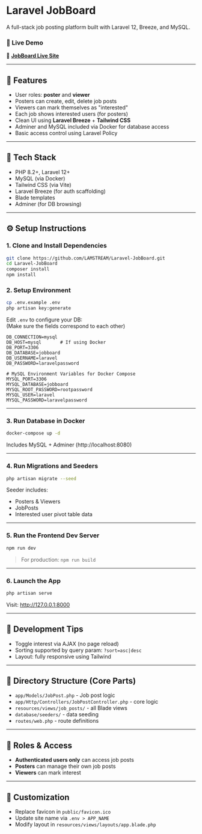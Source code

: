 # Laravel JobBoard

A full-stack job posting platform built with Laravel 12, Breeze, and MySQL.

### 🚀 Live Demo

🔗 **[JobBoard Live Site](https://laravel-jobboard-production.up.railway.app/job-posts)**  

---

## 🚀 Features

- User roles: **poster** and **viewer**
- Posters can create, edit, delete job posts
- Viewers can mark themselves as "interested"
- Each job shows interested users (for posters)
- Clean UI using **Laravel Breeze** + **Tailwind CSS**
- Adminer and MySQL included via Docker for database access
- Basic access control using Laravel Policy

---

## 🧰 Tech Stack

- PHP 8.2+, Laravel 12+
- MySQL (via Docker)
- Tailwind CSS (via Vite)
- Laravel Breeze (for auth scaffolding)
- Blade templates
- Adminer (for DB browsing)

---

## ⚙️ Setup Instructions

### 1. Clone and Install Dependencies

```bash
git clone https://github.com/LAMSTREAM/Laravel-JobBoard.git
cd Laravel-JobBoard
composer install
npm install
```

### 2. Setup Environment

```bash
cp .env.example .env
php artisan key:generate
```

Edit `.env` to configure your DB:  
(Make sure the fields correspond to each other)
```
DB_CONNECTION=mysql
DB_HOST=mysql       # If using Docker
DB_PORT=3306
DB_DATABASE=jobboard
DB_USERNAME=laravel
DB_PASSWORD=laravelpassword

# MySQL Environment Variables for Docker Compose
MYSQL_PORT=3306
MYSQL_DATABASE=jobboard
MYSQL_ROOT_PASSWORD=rootpassword
MYSQL_USER=laravel
MYSQL_PASSWORD=laravelpassword
```

---

### 3. Run Database in Docker

```bash
docker-compose up -d
```

Includes MySQL + Adminer (http://localhost:8080)

---

### 4. Run Migrations and Seeders

```bash
php artisan migrate --seed
```

Seeder includes:
- Posters & Viewers
- JobPosts
- Interested user pivot table data

---

### 5. Run the Frontend Dev Server

```bash
npm run dev
```

> For production: `npm run build`

---

### 6. Launch the App

```bash
php artisan serve
```
Visit: http://127.0.0.1:8000

---

## 🧪 Development Tips

- Toggle interest via AJAX (no page reload)
- Sorting supported by query param: `?sort=asc|desc`
- Layout: fully responsive using Tailwind

---

## 📁 Directory Structure (Core Parts)

- `app/Models/JobPost.php` - Job post logic
- `app/Http/Controllers/JobPostController.php` - core logic
- `resources/views/job_posts/` - all Blade views
- `database/seeders/` - data seeding
- `routes/web.php` - route definitions

---

## 🔐 Roles & Access

- **Authenticated users only** can access job posts
- **Posters** can manage their own job posts
- **Viewers** can mark interest

---

## 🎨 Customization

- Replace favicon in `public/favicon.ico`
- Update site name via `.env > APP_NAME`
- Modify layout in `resources/views/layouts/app.blade.php`
